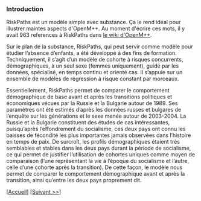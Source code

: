 ### Introduction

RiskPaths est un modèle simple avec substance. 
Ça le rend idéal pour illustrer maintes aspects d'OpenM++. 
Au moment d'écrire ces mots, il y avait 963 references à RiskPaths dans 
[le wiki d'OpenM++](https://github.com/openmpp/openmpp.github.io/wiki). 

Sur le plan de la substance, RiskPaths, qui peut servir comme modèle pour étudier l’absence d’enfants, a été développé à des fins de formation. Techniquement, il s’agit d’un modèle de cohorte à risques concurrents, démographiques, à un seul sexe (femmes uniquement), guidé par les données, spécialisé, en temps continu et orienté cas. Il s’appuie sur un ensemble de modèles de régression à risque constant par morceaux. 

Essentiellement, RiskPaths permet de comparer le comportement démographique de base avant et après les transitions politiques et économiques vécues par la Russie et la Bulgarie autour de 1989. Ses paramètres ont été estimés d’après les données russes et bulgares de l’enquête sur les générations et le sexe menée autour de 2003-2004. La Russie et la Bulgarie constituent des études de cas intéressantes, puisqu’après l’effondrement du socialisme, ces deux pays ont connu les baisses de fécondité les plus importantes jamais observées dans l’histoire en temps de paix. De surcroît, les profils démographiques étaient très semblables et stables dans les deux pays durant la période de socialisme, ce qui permet de justifier l’utilisation de cohortes uniques comme moyen de comparaison (l’une représentant la vie à l’époque du socialisme et l’autre, celle d’une cohorte après la transition). De cette façon, le modèle nous permet de comparer le comportement démographique avant et après la transition, ainsi qu’entre les deux pays proprement dit. 


[[Accueil](#Home)] [[Suivant >>](#002-General-description)]
